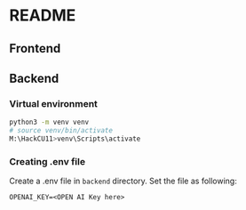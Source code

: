 # README

## Frontend


## Backend

### Virtual environment

```sh
python3 -m venv venv
# source venv/bin/activate
M:\HackCU11>venv\Scripts\activate     
```

### Creating .env file

Create a .env file in `backend` directory.
Set the file as following:

```
OPENAI_KEY=<OPEN AI Key here>
```